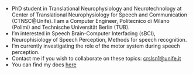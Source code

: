 - PhD student in Translational Neurophysiology and Neurotechnology at Center of Translational Neurophysiology 
for Speech and Communication (CTNSC@Unife). I am a Computer Engineer, Politecnico di Milano (Polimi) and Technische Universität Berlin (TUB).
- I’m interested in Speech Brain-Computer Interfacing (sBCI), Neurophisiology of Speech Perception, Methods for speech recognition.
- I’m currently investigating the role of the motor system during speech perception.
- Contact me if you wish to collaborate on these topics: crslsn1@unife.it
- You can find my docs [here](https://alessandrocorsini.github.io/docs/)
